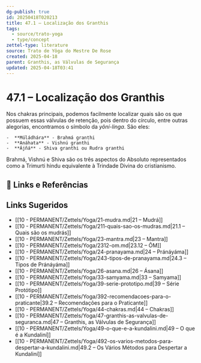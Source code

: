 ```yaml
---
dg-publish: true
id: 20250418T020213
title: 47.1 – Localização dos Granthis
tags:
  - source/trato-yoga
  - type/concept
zettel-type: literature
source: Trato de Yôga do Mestre De Rose
created: 2025-04-18
parent: Granthis, as Válvulas de Segurança
updated: 2025-04-18T03:41
---
```


# 47.1 – Localização dos Granthis

Nos chakras principais, podemos facilmente localizar quais são os que possuem essas válvulas de retenção, pois dentro do círculo, entre outras alegorias, encontramos o símbolo da *yôní-linga*. São eles:

    -  **Múládhára** - Brahmá granthi
    -  **Anáhata** - Vishnú granthi
    -  **Ájñá** - Shiva granthi ou Rudra granthi

Brahmá, Vishnú e Shiva são os três aspectos do Absoluto representados como a Trimurti hindu equivalente à Trindade Divina do cristianismo.

## 🔗 Links e Referências

## Links Sugeridos

- [[10 - PERMANENT/Zettels/Yoga/21-mudra.md\|21 – Mudrá]]
- [[10 - PERMANENT/Zettels/Yoga/211-quais-sao-os-mudras.md\|21.1 – Quais são os mudrás]]
- [[10 - PERMANENT/Zettels/Yoga/23-mantra.md\|23 – Mantra]]
- [[10 - PERMANENT/Zettels/Yoga/2312-om.md\|23.12 – ÔM]]
- [[10 - PERMANENT/Zettels/Yoga/24-pranayama.md\|24 – Pránáyáma]]
- [[10 - PERMANENT/Zettels/Yoga/243-tipos-de-pranayama.md\|24.3 – Tipos de Pránáyáma]]
- [[10 - PERMANENT/Zettels/Yoga/26-asana.md\|26 – Ásana]]
- [[10 - PERMANENT/Zettels/Yoga/33-samyama.md\|33 – Samyama]]
- [[10 - PERMANENT/Zettels/Yoga/39-serie-prototipo.md\|39 – Série Protótipo]]
- [[10 - PERMANENT/Zettels/Yoga/392-recomendacoes-para-o-praticante\|39.2 – Recomendações para o Praticante]]
- [[10 - PERMANENT/Zettels/Yoga/44-chakras.md\|44 – Chakras]]
- [[10 - PERMANENT/Zettels/Yoga/47-granthis-as-valvulas-de-seguranca.md\|47 – Granthis, as Válvulas de Segurança]]
- [[10 - PERMANENT/Zettels/Yoga/49-o-que-e-a-kundalini.md\|49 – O que é a Kundaliní]]
- [[10 - PERMANENT/Zettels/Yoga/492-os-varios-metodos-para-despertar-a-kundalini.md\|49.2 – Os Vários Métodos para Despertar a Kundaliní]]